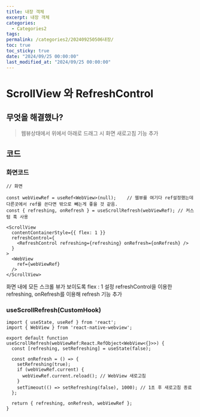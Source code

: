```yaml
---
title: 내장 객체
excerpt: 내장 객체
categories:
  - Categories2
tags: 
permalink: /categories2/202409250506내장/
toc: true
toc_sticky: true
date: "2024/09/25 00:00:00"
last_modified_at: "2024/09/25 00:00:00"
---
```

# ScrollView 와 RefreshControl
## 무엇을 해결했나?
> 웹뷰상태에서 위에서 아래로 드래그 시 화면 새로고침 기능 추가

## 코드
### 화면코드
```tsx
// 화면

const webViewRef = useRef<WebView>(null);    // 웹뷰를 여기다 ref설정했는데 다른곳에서 ref를 쓴다면 밖으로 빼는게 좋을 것 같음.
const { refreshing, onRefresh } = useScrollRefresh(webViewRef); // 커스텀 훅 사용

<ScrollView
  contentContainerStyle={{ flex: 1 }}
  refreshControl={
    <RefreshControl refreshing={refreshing} onRefresh={onRefresh} />
  }
>
  <WebView
    ref={webViewRef}
  />
</ScrollView>

```

화면 내에 모든 스크롤 뷰가 보이도록 flex : 1 설정
refreshControl을 이용한 refreshing, onRefresh를 이용해 refresh 기능 추가

### useScrollRefresh(CustomHook)
```tsx
import { useState, useRef } from 'react';
import { WebView } from 'react-native-webview';

export default function useScrollRefresh(webViewRef:React.RefObject<WebView<{}>>) {
  const [refreshing, setRefreshing] = useState(false);

  const onRefresh = () => {
    setRefreshing(true);
    if (webViewRef.current) {
      webViewRef.current.reload(); // WebView 새로고침
    }
    setTimeout(() => setRefreshing(false), 1000); // 1초 후 새로고침 종료
  };

  return { refreshing, onRefresh, webViewRef };
}
```